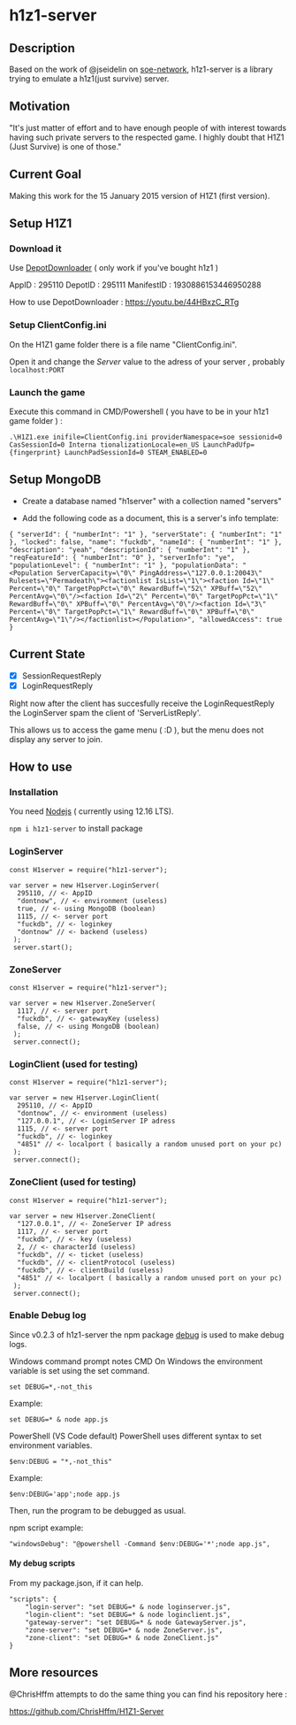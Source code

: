 # h1z1-server

## Description

Based on the work of @jseidelin on [soe-network](https://github.com/psemu/soe-network),
h1z1-server is a library trying to emulate a h1z1(just survive) server.

## Motivation

"It's just matter of effort and to have enough people of with interest towards having such private servers to the respected game.
I highly doubt that H1Z1 (Just Survive) is one of those."

## Current Goal

Making this work for the 15 January 2015 version of H1Z1 (first version).

## Setup H1Z1

### Download it

Use [DepotDownloader](https://github.com/SteamRE/DepotDownloader) ( only work if you've bought h1z1 )

AppID : 295110 DepotID : 295111 ManifestID : 1930886153446950288

How to use DepotDownloader : https://youtu.be/44HBxzC_RTg

### Setup ClientConfig.ini

On the H1Z1 game folder there is a file name "ClientConfig.ini".

Open it and change the _Server_ value to the adress of your server , probably `localhost:PORT`

### Launch the game

Execute this command in CMD/Powershell ( you have to be in your h1z1 game folder ) :

`.\H1Z1.exe inifile=ClientConfig.ini providerNamespace=soe sessionid=0 CasSessionId=0 Interna tionalizationLocale=en_US LaunchPadUfp={fingerprint} LaunchPadSessionId=0 STEAM_ENABLED=0`

## Setup MongoDB

- Create a database named "h1server" with a collection named "servers"

- Add the following code as a document, this is a server's info template:

`{
    "serverId": {
        "numberInt": "1"
    },
    "serverState": {
        "numberInt": "1"
    },
    "locked": false,
    "name": "fuckdb",
    "nameId": {
        "numberInt": "1"
    },
    "description": "yeah",
    "descriptionId": {
        "numberInt": "1"
    },
    "reqFeatureId": {
        "numberInt": "0"
    },
    "serverInfo": "ye",
    "populationLevel": {
        "numberInt": "1"
    },
    "populationData": "<Population ServerCapacity=\"0\" PingAddress=\"127.0.0.1:20043\" Rulesets=\"Permadeath\"><factionlist IsList=\"1\"><faction Id=\"1\" Percent=\"0\" TargetPopPct=\"0\" RewardBuff=\"52\" XPBuff=\"52\" PercentAvg=\"0\"/><faction Id=\"2\" Percent=\"0\" TargetPopPct=\"1\" RewardBuff=\"0\" XPBuff=\"0\" PercentAvg=\"0\"/><faction Id=\"3\" Percent=\"0\" TargetPopPct=\"1\" RewardBuff=\"0\" XPBuff=\"0\" PercentAvg=\"1\"/></factionlist></Population>",
    "allowedAccess": true
}`

## Current State

- [x] SessionRequestReply
- [x] LoginRequestReply

Right now after the client has succesfully receive the LoginRequestReply the LoginServer spam the client of 'ServerListReply'.

This allows us to access the game menu ( :D ), but the menu does not display any server to join.

## How to use

### Installation

You need [Nodejs](https://nodejs.org/en/) ( currently using 12.16 LTS).

`npm i h1z1-server` to install package

### LoginServer

    const H1server = require("h1z1-server");

    var server = new H1server.LoginServer(
      295110, // <- AppID
      "dontnow", // <- environment (useless)
      true, // <- using MongoDB (boolean)
      1115, // <- server port
      "fuckdb", // <- loginkey
      "dontnow" // <- backend (useless)
     );
     server.start();

### ZoneServer

    const H1server = require("h1z1-server");

    var server = new H1server.ZoneServer(
      1117, // <- server port
      "fuckdb", // <- gatewayKey (useless)
      false, // <- using MongoDB (boolean)
     );
     server.connect();

### LoginClient (used for testing)

    const H1server = require("h1z1-server");

    var server = new H1server.LoginClient(
      295110, // <- AppID
      "dontnow", // <- environment (useless)
      "127.0.0.1", // <- LoginServer IP adress
      1115, // <- server port
      "fuckdb", // <- loginkey
      "4851" // <- localport ( basically a random unused port on your pc)
     );
     server.connect();

### ZoneClient (used for testing)

    const H1server = require("h1z1-server");

    var server = new H1server.ZoneClient(
      "127.0.0.1", // <- ZoneServer IP adress
      1117, // <- server port
      "fuckdb", // <- key (useless)
      2, // <- characterId (useless)
      "fuckdb", // <- ticket (useless)
      "fuckdb", // <- clientProtocol (useless)
      "fuckdb", // <- clientBuild (useless)
      "4851" // <- localport ( basically a random unused port on your pc)
     );
     server.connect();

### Enable Debug log

Since v0.2.3 of h1z1-server the npm package [debug](https://www.npmjs.com/package/debug) is used to make debug logs.

Windows command prompt notes
CMD
On Windows the environment variable is set using the set command.

    set DEBUG=*,-not_this

Example:

    set DEBUG=* & node app.js

PowerShell (VS Code default)
PowerShell uses different syntax to set environment variables.

    $env:DEBUG = "*,-not_this"

Example:

    $env:DEBUG='app';node app.js

Then, run the program to be debugged as usual.

npm script example:

    "windowsDebug": "@powershell -Command $env:DEBUG='*';node app.js",

#### My debug scripts

From my package.json, if it can help.

    "scripts": {
        "login-server": "set DEBUG=* & node loginserver.js",
        "login-client": "set DEBUG=* & node loginclient.js",
        "gateway-server": "set DEBUG=* & node GatewayServer.js",
        "zone-server": "set DEBUG=* & node ZoneServer.js",
        "zone-client": "set DEBUG=* & node ZoneClient.js"
    }

## More resources

@ChrisHffm attempts to do the same thing you can find his repository here :

https://github.com/ChrisHffm/H1Z1-Server
